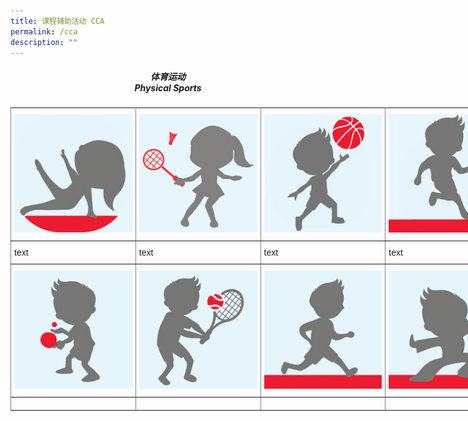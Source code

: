 ```yaml
---
title: 课程辅助活动 CCA
permalink: /cca
description: ""
---
```

<h5><center>体育运动<br>Physical Sports</center></h5>

<style type="text/css">
.tg  {border-collapse:collapse;border-spacing:0;margin:0px auto;}
.tg td{border-color:black;border-style:solid;border-width:1px;font-family:Arial, sans-serif;font-size:14px;
  overflow:hidden;padding:10px 5px;word-break:normal;}
.tg th{border-color:black;border-style:solid;border-width:1px;font-family:Arial, sans-serif;font-size:14px;
  font-weight:normal;overflow:hidden;padding:10px 5px;word-break:normal;}
.tg .tg-0pky{border-color:inherit;text-align:left;vertical-align:top}
</style>
<table class="tg" style="undefined;table-layout: fixed; width: 800px">
<colgroup>
<col style="width: 200px">
<col style="width: 200px">
<col style="width: 200px">
<col style="width: 200px">
</colgroup>
<tbody>
  <tr>
    <td class="tg-0pky"><a href = "/about-bpghs/our-achievements/academic-achievements" target = "_self"> 
          <img src="/images/sports1.jpg"></a></td>
    <td class="tg-0pky"><a href = "/about-bpghs/our-achievements/academic-achievements" target = "_self"> 
          <img src="/images/sports2.jpg"></a></td>
    <td class="tg-0pky"><a href = "/about-bpghs/our-achievements/academic-achievements" target = "_self"> 
          <img src="/images/sports3.jpg"></a></td>
    <td class="tg-0pky"><a href = "/about-bpghs/our-achievements/academic-achievements" target = "_self"> 
          <img src="/images/sports4.jpg"></a></td>
  </tr>
  <tr>
    <td class="tg-0pky">text</td>
    <td class="tg-0pky">text</td>
    <td class="tg-0pky">text</td>
    <td class="tg-0pky">text</td>
  </tr>
  <tr>
    <td class="tg-0pky"><a href = "/about-bpghs/our-achievements/academic-achievements" target = "_self"> 
          <img src="/images/sports5.jpg"></a></td>
    <td class="tg-0pky"><a href = "/about-bpghs/our-achievements/academic-achievements" target = "_self"> 
          <img src="/images/sports6.jpg"></a></td>
    <td class="tg-0pky"><a href = "/about-bpghs/our-achievements/academic-achievements" target = "_self"> 
          <img src="/images/sports7.jpg"></a></td>
    <td class="tg-0pky"><a href = "/about-bpghs/our-achievements/academic-achievements" target = "_self"> 
          <img src="/images/sports8.jpg"></a></td>
  </tr>
  <tr>
    <td class="tg-0pky"></td>
    <td class="tg-0pky"></td>
    <td class="tg-0pky"></td>
    <td class="tg-0pky"></td>
  </tr>
</tbody>
</table>